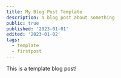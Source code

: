```yaml
---
title: My Blog Post Template
description: a blog post about something
public: true
published: '2023-01-01'
edited: '2023-01-02'
tags:
  - template
  - firstpost
---
```


This is a template blog post!


